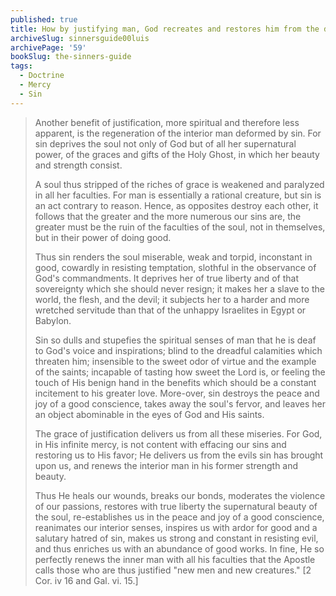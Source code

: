 ```yaml
---
published: true
title: How by justifying man, God recreates and restores him from the damage of sin
archiveSlug: sinnersguide00luis
archivePage: '59'
bookSlug: the-sinners-guide
tags:
  - Doctrine
  - Mercy
  - Sin
---
```


> Another benefit of justification, more spiritual and therefore less apparent, is the regeneration of the interior man deformed by sin. For sin deprives the soul not only of God but of all her supernatural power, of the graces and gifts of the Holy Ghost, in which her beauty and strength consist.
>
> A soul thus stripped of the riches of grace is weakened and paralyzed in all her faculties. For man is essentially a rational creature, but sin is an act contrary to reason. Hence, as opposites destroy each other, it follows that the greater and the more numerous our sins are, the greater must be the ruin of the faculties of the soul, not in themselves, but in their power of doing good.
>
> Thus sin renders the soul miserable, weak and torpid, inconstant in good, cowardly in resisting temptation, slothful in the observance of God's commandments. It deprives her of true liberty and of that sovereignty which she should never resign; it makes her a slave to the world, the flesh, and the devil; it subjects her to a harder and more wretched servitude than that of the unhappy Israelites in Egypt or Babylon.
>
> Sin so dulls and stupefies the spiritual senses of man that he is deaf to God's voice and inspirations; blind to the dreadful calamities which threaten him; insensible to the sweet odor of virtue and the example of the saints; incapable of tasting how sweet the Lord is, or feeling the touch of His benign hand in the benefits which should be a constant incitement to his greater love. More-over, sin destroys the peace and joy of a good conscience, takes away the soul's fervor, and leaves her an object abominable in the eyes of God and His saints.
>
> The grace of justification delivers us from all these miseries. For God, in His infinite mercy, is not content with effacing our sins and restoring us to His favor; He delivers us from the evils sin has brought upon us, and renews the interior man in his former strength and beauty.
>
> Thus He heals our wounds, breaks our bonds, moderates the violence of our passions, restores with true liberty the supernatural beauty of the soul, re-establishes us in the peace and joy of a good conscience, reanimates our interior senses, inspires us with ardor for good and a salutary hatred of sin, makes us strong and constant in resisting evil, and thus enriches us with an abundance of good works. In fine, He so perfectly renews the inner man with all his faculties that the Apostle calls those who are thus justified "new men and new creatures." [2 Cor. iv 16 and Gal. vi. 15.]
